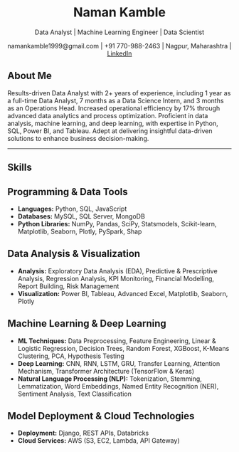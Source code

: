 
<h1 align="center">Naman Kamble</h1>
<p align="center">Data Analyst | Machine Learning Engineer | Data Scientist</p>
<p align="center">namankamble1999@gmail.com | +91 770-988-2463 | Nagpur, Maharashtra | <a href="https://www.linkedin.com/in/naman-kamble-b6005024b/">LinkedIn</a></p>

## About Me
Results-driven Data Analyst with 2+ years of experience, including 1 year as a full-time Data Analyst, 7 months as a Data Science Intern, and 3 months as an Operations Head. Increased operational efficiency by 17% through advanced data analytics and process optimization. Proficient in data analysis, machine learning, and deep learning, with expertise in Python, SQL, Power BI, and Tableau. 
Adept at delivering insightful data-driven solutions to enhance business decision-making.

---

## Skills
<h2>Programming & Data Tools</h2>
    <ul>
        <li><strong>Languages:</strong> Python, SQL, JavaScript</li>
        <li><strong>Databases:</strong> MySQL, SQL Server, MongoDB</li>
        <li><strong>Python Libraries:</strong> NumPy, Pandas, SciPy, Statsmodels, Scikit-learn, Matplotlib, Seaborn, Plotly, PySpark, Shap</li>
    </ul>
    <h2>Data Analysis & Visualization</h2>
    <ul>
        <li><strong>Analysis:</strong> Exploratory Data Analysis (EDA), Predictive & Prescriptive Analysis, Regression Analysis, KPI Monitoring, Financial Modelling, Report Building, Risk Management</li>
        <li><strong>Visualization:</strong> Power BI, Tableau, Advanced Excel, Matplotlib, Seaborn, Plotly</li>
    </ul>
    <h2>Machine Learning & Deep Learning</h2>
    <ul>
        <li><strong>ML Techniques:</strong> Data Preprocessing, Feature Engineering, Linear & Logistic Regression, Decision Trees, Random Forest, XGBoost, K-Means Clustering, PCA, Hypothesis Testing</li>
        <li><strong>Deep Learning:</strong> CNN, RNN, LSTM, GRU, Transfer Learning, Attention Mechanism, Transformer Architecture (TensorFlow & Keras)</li>
        <li><strong>Natural Language Processing (NLP):</strong> Tokenization, Stemming, Lemmatization, Word Embeddings, Named Entity Recognition (NER), Sentiment Analysis, Text Classification</li>
    </ul>
    <h2>Model Deployment & Cloud Technologies</h2>
    <ul>
        <li><strong>Deployment:</strong> Django, REST APIs, Databricks</li>
        <li><strong>Cloud Services:</strong> AWS (S3, EC2, Lambda, API Gateway)</li>
    </ul>
